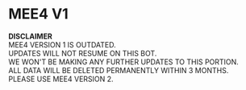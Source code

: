 # MEE4 V1
**DISCLAIMER** <br>
MEE4 VERSION 1 IS OUTDATED. <br>
UPDATES WILL NOT RESUME ON THIS BOT. <br>
WE WON'T BE MAKING ANY FURTHER UPDATES TO THIS PORTION. <br>
ALL DATA WILL BE DELETED PERMANENTLY WITHIN 3 MONTHS. <br>
PLEASE USE MEE4 VERSION 2. <br>

